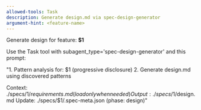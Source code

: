 ```yaml
---
allowed-tools: Task
description: Generate design.md via spec-design-generator
argument-hint: <feature-name>
---
```


Generate design for feature: **$1**

Use the Task tool with subagent_type='spec-design-generator' and this prompt:

"1. Pattern analysis for: $1 (progressive disclosure)
2. Generate design.md using discovered patterns

Context: ./specs/$1/requirements.md (load only when needed)
Output: ./specs/$1/design.md
Update: ./specs/$1/.spec-meta.json (phase: design)"
